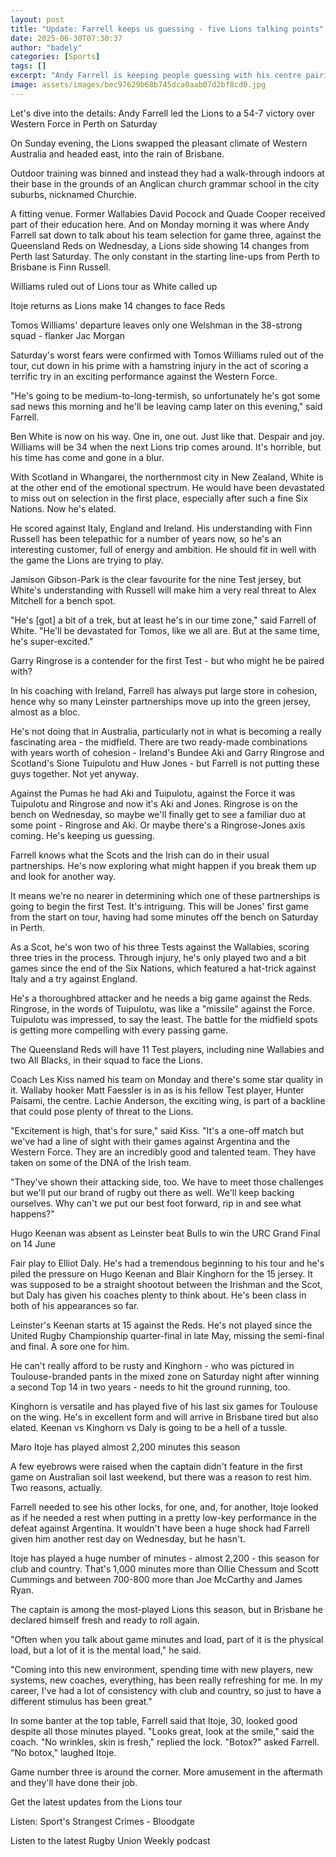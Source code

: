 ```yaml
---
layout: post
title: "Update: Farrell keeps us guessing - five Lions talking points"
date: 2025-06-30T07:30:37
author: "badely"
categories: [Sports]
tags: []
excerpt: "Andy Farrell is keeping people guessing with his centre pairings on the British and Irish Lions tour. Tom English assesses the options - and looks at "
image: assets/images/bec97629b68b745dca0aab07d2bf8cd0.jpg
---
```


Let's dive into the details: Andy Farrell led the Lions to a 54-7 victory over Western Force in Perth on Saturday

On Sunday evening, the Lions swapped the pleasant climate of Western Australia and headed east, into the rain of Brisbane.

Outdoor training was binned and instead they had a walk-through indoors at their base in the grounds of an Anglican church grammar school in the city suburbs, nicknamed Churchie.

A fitting venue. Former Wallabies David Pocock and Quade Cooper received part of their education here. And on Monday morning it was where Andy Farrell sat down to talk about his team selection for game three, against the Queensland Reds on Wednesday, a Lions side showing 14 changes from Perth last Saturday. The only constant in the starting line-ups from Perth to Brisbane is Finn Russell.

Williams ruled out of Lions tour as White called up

Itoje returns as Lions make 14 changes to face Reds 

Tomos Williams' departure leaves only one Welshman in the 38-strong squad - flanker Jac Morgan

Saturday's worst fears were confirmed with Tomos Williams ruled out of the tour, cut down in his prime with a hamstring injury in the act of scoring a terrific try in an exciting performance against the Western Force.

"He's going to be medium-to-long-termish, so unfortunately he's got some sad news this morning and he'll be leaving camp later on this evening," said Farrell.

Ben White is now on his way. One in, one out. Just like that. Despair and joy. Williams will be 34 when the next Lions trip comes around. It's horrible, but his time has come and gone in a blur.

With Scotland in Whangarei, the northernmost city in New Zealand, White is at the other end of the emotional spectrum. He would have been devastated to miss out on selection in the first place, especially after such a fine Six Nations. Now he's elated.

He scored against Italy, England and Ireland. His understanding with Finn Russell has been telepathic for a number of years now, so he's an interesting customer, full of energy and ambition. He should fit in well with the game the Lions are trying to play.

Jamison Gibson-Park is the clear favourite for the nine Test jersey, but White's understanding with Russell will make him a very real threat to Alex Mitchell for a bench spot.

"He's [got] a bit of a trek, but at least he's in our time zone," said Farrell of White. "He'll be devastated for Tomos, like we all are. But at the same time, he's super-excited."

Garry Ringrose is a contender for the first Test - but who might he be paired with?

In his coaching with Ireland, Farrell has always put large store in cohesion, hence why so many Leinster partnerships move up into the green jersey, almost as a bloc.

He's not doing that in Australia, particularly not in what is becoming a really fascinating area - the midfield. There are two ready-made combinations with years worth of cohesion - Ireland's Bundee Aki and Garry Ringrose and Scotland's Sione Tuipulotu and Huw Jones - but Farrell is not putting these guys together. Not yet anyway.

Against the Pumas he had Aki and Tuipulotu, against the Force it was Tuipulotu and Ringrose and now it's Aki and Jones. Ringrose is on the bench on Wednesday, so maybe we'll finally get to see a familiar duo at some point - Ringrose and Aki. Or maybe there's a Ringrose-Jones axis coming. He's keeping us guessing.

Farrell knows what the Scots and the Irish can do in their usual partnerships. He's now exploring what might happen if you break them up and look for another way. 

It means we're no nearer in determining which one of these partnerships is going to begin the first Test. It's intriguing. This will be Jones' first game from the start on tour, having had some minutes off the bench on Saturday in Perth.

As a Scot, he's won two of his three Tests against the Wallabies, scoring three tries in the process. Through injury, he's only played two and a bit games since the end of the Six Nations, which featured a hat-trick against Italy and a try against England.

He's a thoroughbred attacker and he needs a big game against the Reds. Ringrose, in the words of Tuipulotu, was like a "missile" against the Force. Tuipulotu was impressed, to say the least. The battle for the midfield spots is getting more compelling with every passing game.

The Queensland Reds will have 11 Test players, including nine Wallabies and two All Blacks, in their squad to face the Lions.

Coach Les Kiss named his team on Monday and there's some star quality in it. Wallaby hooker Matt Faessler is in as is his fellow Test player, Hunter Paisami, the centre. Lachie Anderson, the exciting wing, is part of a backline that could pose plenty of threat to the Lions.

"Excitement is high, that's for sure," said Kiss. "It's a one-off match but we've had a line of sight with their games against Argentina and the Western Force. They are an incredibly good and talented team. They have taken on some of the DNA of the Irish team.

"They've shown their attacking side, too. We have to meet those challenges but we'll put our brand of rugby out there as well. We'll keep backing ourselves. Why can't we put our best foot forward, rip in and see what happens?"

Hugo Keenan was absent as Leinster beat Bulls to win the URC Grand Final on 14 June

Fair play to Elliot Daly. He's had a tremendous beginning to his tour and he's piled the pressure on Hugo Keenan and Blair Kinghorn for the 15 jersey. It was supposed to be a straight shootout between the Irishman and the Scot, but Daly has given his coaches plenty to think about. He's been class in both of his appearances so far.

Leinster's Keenan starts at 15 against the Reds. He's not played since the United Rugby Championship quarter-final in late May, missing the semi-final and final. A sore one for him.

He can't really afford to be rusty and Kinghorn - who was pictured in Toulouse-branded pants in the mixed zone on Saturday night after winning a second Top 14 in two years - needs to hit the ground running, too.

Kinghorn is versatile and has played five of his last six games for Toulouse on the wing.  He's in excellent form and will arrive in Brisbane tired but also elated. Keenan vs Kinghorn vs Daly is going to be a hell of a tussle.

Maro Itoje has played almost 2,200 minutes this season

A few eyebrows were raised when the captain didn't feature in the first game on Australian soil last weekend, but there was a reason to rest him. Two reasons, actually.

Farrell needed to see  his other locks, for one, and, for another, Itoje looked as if he needed a rest when putting in a pretty low-key performance in the defeat against Argentina. It wouldn't have been a huge shock had Farrell given him another rest day on Wednesday, but he hasn't.

Itoje has played a huge number of minutes - almost 2,200 - this season for club and country. That's 1,000 minutes more than Ollie Chessum and Scott Cummings and between 700-800 more than Joe McCarthy and James Ryan.

The captain is among the most-played Lions this season,  but in Brisbane he declared himself fresh and ready to roll again. 

"Often when you talk about game minutes and load, part of it is the physical load, but a lot of it is the mental load," he said. 

"Coming into this new environment, spending time with new players, new systems, new coaches, everything, has been really refreshing for me. In my career, I've had a lot of consistency with club and country, so just to have a different stimulus has been great."

In some banter at the top table, Farrell said that Itoje, 30, looked good despite all those minutes played. "Looks great, look at the smile," said the coach. "No wrinkles, skin is fresh," replied the lock. "Botox?" asked Farrell. "No botox," laughed Itoje.

Game number three is around the corner. More amusement in the aftermath and they'll have done their job.

Get the latest updates from the Lions tour

Listen: Sport's Strangest Crimes - Bloodgate

Listen to the latest Rugby Union Weekly podcast

